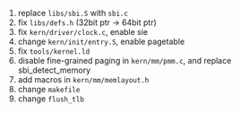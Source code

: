 1. replace `libs/sbi.S` with `sbi.c`
2. fix `libs/defs.h` (32bit ptr -> 64bit ptr)
3. fix `kern/driver/clock.c`, enable sie
4. change `kern/init/entry.S`, enable pagetable
5. fix `tools/kernel.ld`
6. disable fine-grained paging in `kern/mm/pmm.c`, and replace sbi_detect_memory
7. add macros in `kern/mm/memlayout.h`
8. change `makefile`
9. change `flush_tlb`